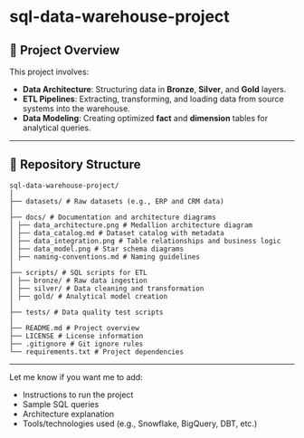 # sql-data-warehouse-project
## 📖 Project Overview

This project involves:

- **Data Architecture**: Structuring data in **Bronze**, **Silver**, and **Gold** layers.
- **ETL Pipelines**: Extracting, transforming, and loading data from source systems into the warehouse.
- **Data Modeling**: Creating optimized **fact** and **dimension** tables for analytical queries.

---

## 📁 Repository Structure

```
sql-data-warehouse-project/
│
├── datasets/ # Raw datasets (e.g., ERP and CRM data)
│
├── docs/ # Documentation and architecture diagrams
│ ├── data_architecture.png # Medallion architecture diagram
│ ├── data_catalog.md # Dataset catalog with metadata
│ ├── data_integration.png # Table relationships and business logic
│ ├── data_model.png # Star schema diagrams
│ ├── naming-conventions.md # Naming guidelines
│
├── scripts/ # SQL scripts for ETL
│ ├── bronze/ # Raw data ingestion
│ ├── silver/ # Data cleaning and transformation
│ ├── gold/ # Analytical model creation
│
├── tests/ # Data quality test scripts
│
├── README.md # Project overview
├── LICENSE # License information
├── .gitignore # Git ignore rules
└── requirements.txt # Project dependencies
```

---

Let me know if you want me to add:
- Instructions to run the project
- Sample SQL queries
- Architecture explanation
- Tools/technologies used (e.g., Snowflake, BigQuery, DBT, etc.)
